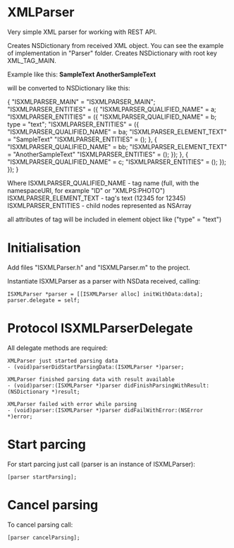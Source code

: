 XMLParser
=========

Very simple XML parser for working with REST API.

Creates NSDictionary from received XML object.
You can see the example of implementation in "Parser" folder.
Creates NSDictionary with root key XML_TAG_MAIN.

Example like this:
  <a>
    <b type="text">
      <ba>SampleText</ba>
      <bb>AnotherSampleText</bb>
    </b>
    <c>
    </c>
  </a>
  

will be converted to NSDictionary like this:

  {
      "ISXMLPARSER_MAIN" = "ISXMLPARSER_MAIN";
      "ISXMLPARSER_ENTITIES" = ({
          "ISXMLPARSER_QUALIFIED_NAME" = a;
          "ISXMLPARSER_ENTITIES" = ({
              "ISXMLPARSER_QUALIFIED_NAME" = b;
              type = "text";
              "ISXMLPARSER_ENTITIES" = ({
                  "ISXMLPARSER_QUALIFIED_NAME" = ba;
                  "ISXMLPARSER_ELEMENT_TEXT" = "SampleText"
                  "ISXMLPARSER_ENTITIES" = ();
              }, {
                  "ISXMLPARSER_QUALIFIED_NAME" = bb;
                  "ISXMLPARSER_ELEMENT_TEXT" = "AnotherSampleText"
                  "ISXMLPARSER_ENTITIES" = ();
              });
          }, {
              "ISXMLPARSER_QUALIFIED_NAME" = c;
              "ISXMLPARSER_ENTITIES" = ();
          });
      });
  }

Where
  ISXMLPARSER_QUALIFIED_NAME - tag name (full, with the namespaceURI, for example "ID" or "XMLPS:PHOTO")
  ISXMLPARSER_ELEMENT_TEXT - tag's text (12345 for <id>12345</id>)
  ISXMLPARSER_ENTITIES - child nodes represented as NSArray
  
  all attributes of tag will be included in element object like ("type" = "text")
  

Initialisation
==============

Add files "ISXMLParser.h" and "ISXMLParser.m" to the project.

Instantiate ISXMLParser as a parser with NSData received, calling:

    ISXMLParser *parser = [[ISXMLParser alloc] initWithData:data];
    parser.delegate = self;


Protocol ISXMLParserDelegate
============================
All delegate methods are required:
    
    XMLParser just started parsing data
    - (void)parserDidStartParsingData:(ISXMLParser *)parser;
  
    XMLParser finished parsing data with result available
    - (void)parser:(ISXMLParser *)parser didFinishParsingWithResult:(NSDictionary *)result;
  
    XMLParser failed with error while parsing
    - (void)parser:(ISXMLParser *)parser didFailWithError:(NSError *)error;
  

Start parcing
=============

For start parcing just call (parser is an instance of ISXMLParser):
  
    [parser startParsing];
  

Cancel parsing
==============

To cancel parsing call:
    
    [parser cancelParsing];
  
  
